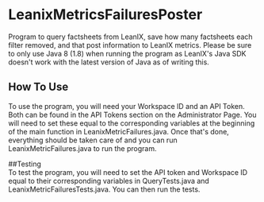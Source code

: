 # LeanixMetricsFailuresPoster
Program to query factsheets from LeanIX, save how many factsheets each filter removed, and that post information to LeanIX metrics. Please be sure to only use Java 8 (1.8) when running the program as LeanIX's Java SDK doesn't work with the latest version of Java as of writing this.  
## How To Use  
To use the program, you will need your Workspace ID and an API Token. Both can be found in the API Tokens section on the Administrator Page. You will need to set these equal to the corresponding variables at the beginning of the main function in LeanixMetricFailures.java. Once that's done, everything should be taken care of and you can run LeanixMetricFailures.java to run the program.

##Testing  
To test the program, you will need to set the API token and Workspace ID equal to their corresponding variables in QueryTests.java and LeanixMetricFailuresTests.java. You can then run the tests.